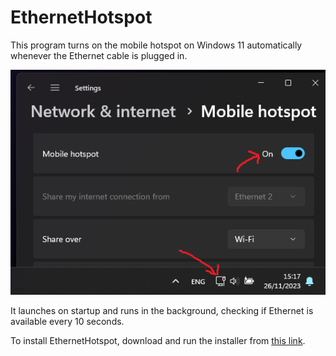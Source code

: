 # EthernetHotspot

This program turns on the mobile hotspot on Windows 11 automatically whenever the Ethernet cable is plugged in.

![explanation](readme_images/explanation.png)

It launches on startup and runs in the background, checking if Ethernet is available every 10 seconds.

To install EthernetHotspot, download and run the installer from [this link](https://github.com/gottagofaster236/EthernetHotspot/releases/download/1.0.0/EthernetExplorer-Installer.exe).

